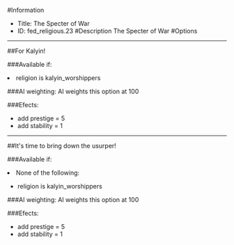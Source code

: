 #Information
 - Title: The Specter of War
 - ID: fed_religious.23
#Description
The Specter of War
#Options

___
##For Kalyin!

###Available if:
<li>religion is kalyin_worshippers</li>

###AI weighting:
AI weights this option at 100


###Efects:<ul><li>add prestige = 5</li><li>add stability = 1</li></ul>

___
##It's time to bring down the usurper!

###Available if:
<li>None of the following:</li><ul><li>religion is kalyin_worshippers</li></ul>

###AI weighting:
AI weights this option at 100


###Efects:<ul><li>add prestige = 5</li><li>add stability = 1</li></ul>

